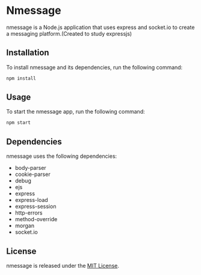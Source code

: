 # Nmessage

nmessage is a Node.js application that uses express and socket.io to create a messaging platform.(Created to study expressjs)

## Installation

To install nmessage and its dependencies, run the following command:
``` bash
npm install
```
## Usage

To start the nmessage app, run the following command:
``` bash
npm start
```
## Dependencies

nmessage uses the following dependencies:

- body-parser
- cookie-parser
- debug
- ejs
- express
- express-load
- express-session
- http-errors
- method-override
- morgan
- socket.io

## License

nmessage is released under the [MIT License](https://opensource.org/licenses/MIT).
